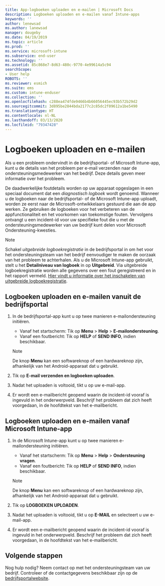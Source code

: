 ```yaml
---
title: App-logboeken uploaden en e-mailen | Microsoft Docs
description: Logboeken uploaden en e-mailen vanaf Intune-apps
keywords: ''
author: lenewsad
ms.author: lanewsad
manager: dougeby
ms.date: 04/19/2019
ms.topic: article
ms.prod: ''
ms.service: microsoft-intune
ms.subservice: end-user
ms.technology: ''
ms.assetid: 85c868e7-8d63-480c-9770-4e99614a5c94
searchScope:
- User help
ROBOTS: ''
ms.reviewer: esmich
ms.suite: ems
ms.custom: intune-enduser
ms.collection: ''
ms.openlocfilehash: c288ea474fde9466b4b66056445ec93b572b29d2
ms.sourcegitcommit: 3d895be2844bda2177c2c85dc2f09612a1be5490
ms.translationtype: HT
ms.contentlocale: nl-NL
ms.lasthandoff: 03/13/2020
ms.locfileid: "79347428"
---
```

# <a name="upload-and-email-logs"></a>Logboeken uploaden en e-mailen  

Als u een probleem ondervindt in de bedrijfsportal- of Microsoft Intune-app, kunt u de details van het probleem per e-mail verzenden naar de ondersteuningsmedewerker van het bedrijf. Deze details geven meer informatie over het probleem.  

De daadwerkelijke foutdetails worden op uw apparaat opgeslagen in een speciaal document dat een _diagnostisch logboek_ wordt genoemd. Wanneer u de logboeken naar de bedrijfsportal- of de Microsoft Intune-app uploadt, worden ze eerst naar de Microsoft-ontwikkelaars gestuurd die aan de app werken. Ze gebruiken de logboeken voor het verbeteren van de appfunctionaliteit en het voorkomen van toekomstige fouten. Vervolgens ontvangt u een incident-id voor uw specifieke fout die u met de ondersteuningsmedewerker van uw bedrijf kunt delen voor Microsoft Ondersteuning-kwesties.  

> [!Note]
> Schakel _uitgebreide logboekregistratie_ in de bedrijfsportal in om het voor het ondersteuningsteam van het bedrijf eenvoudiger te maken de oorzaak van het probleem te achterhalen. Als u de Microsoft Intune-app gebruikt, stelt u het **Detailniveau van logboek** in op **Uitgebreid**. Via uitgebreide logboekregistratie worden alle gegevens over een fout geregistreerd en in het rapport vermeld. [Hier vindt u informatie over het inschakelen van uitgebreide logboekregistratie](use-verbose-logging-to-help-your-it-administrator-fix-device-issues-android.md).  

## <a name="upload-and-email-logs-from-company-portal"></a>Logboeken uploaden en e-mailen vanuit de bedrijfsportal  

1. In de bedrijfsportal-app kunt u op twee manieren e-mailondersteuning initiëren.
    * Vanaf het startscherm: Tik op **Menu** > **Help** > **E-mailondersteuning**.  
    * Vanaf een foutbericht: Tik op **HELP** of **SEND INFO**, indien beschikbaar.  

    > [!NOTE]
    > De knop **Menu** kan een softwareknop of een hardwareknop zijn, afhankelijk van het Android-apparaat dat u gebruikt.  

3. Tik op **E-mail verzenden en logboeken uploaden**.  
4. Nadat het uploaden is voltooid, tikt u op uw e-mail-app. 
5. Er wordt een e-mailbericht geopend waarin de incident-id vooraf is ingevuld in het onderwerpveld. Beschrijf het probleem dat zich heeft voorgedaan, in de hoofdtekst van het e-mailbericht.    


## <a name="upload-and-email-logs-from-microsoft-intune-app"></a>Logboeken uploaden en e-mailen vanaf Microsoft Intune-app   

1. In de Microsoft Intune-app kunt u op twee manieren e-mailondersteuning initiëren.  
    * Vanaf het startscherm: Tik op **Menu** > **Help** > **Ondersteuning vragen**.  
    * Vanaf een foutbericht: Tik op **HELP** of **SEND INFO**, indien beschikbaar.  

    > [!NOTE]
    > De knop **Menu** kan een softwareknop of een hardwareknop zijn, afhankelijk van het Android-apparaat dat u gebruikt.

3. Tik op **LOGBOEKEN UPLOADEN**.  
4. Nadat het uploaden is voltooid, tikt u op **E-MAIL** en selecteert u uw e-mail-app.  
5. Er wordt een e-mailbericht geopend waarin de incident-id vooraf is ingevuld in het onderwerpveld. Beschrijf het probleem dat zich heeft voorgedaan, in de hoofdtekst van het e-mailbericht.  

## <a name="next-steps"></a>Volgende stappen  

Nog hulp nodig? Neem contact op met het ondersteuningsteam van uw bedrijf. Controleer of de contactgegevens beschikbaar zijn op de [bedrijfsportalwebsite](https://go.microsoft.com/fwlink/?linkid=2010980).
